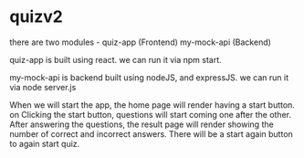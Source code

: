 # quizv2
there are two modules - 
quiz-app (Frontend)
my-mock-api (Backend)

quiz-app is built using react. we can run it via npm start. 

my-mock-api is backend built using nodeJS, and expressJS. we can run it via node server.js

When we will start the app, the home page will render having a start button. on Clicking the start button, questions will start coming one after the other.
After answering the questions, the result page will render showing the number of correct and incorrect answers. There will be a start again button to again start quiz.

